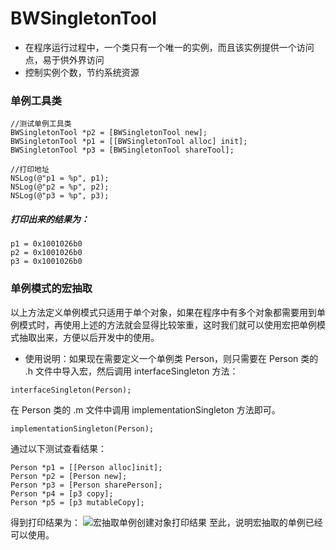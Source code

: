 # BWSingletonTool

- 在程序运行过程中，一个类只有一个唯一的实例，而且该实例提供一个访问点，易于供外界访问
- 控制实例个数，节约系统资源

### 单例工具类
```
//测试单例工具类
BWSingletonTool *p2 = [BWSingletonTool new];
BWSingletonTool *p1 = [[BWSingletonTool alloc] init];
BWSingletonTool *p3 = [BWSingletonTool shareTool];
        
//打印地址
NSLog(@"p1 = %p", p1);
NSLog(@"p2 = %p", p2);
NSLog(@"p3 = %p", p3);
```

##### 打印出来的结果为：
```
p1 = 0x1001026b0
p2 = 0x1001026b0
p3 = 0x1001026b0
```

### 单例模式的宏抽取
以上方法定义单例模式只适用于单个对象，如果在程序中有多个对象都需要用到单例模式时，再使用上述的方法就会显得比较笨重，这时我们就可以使用宏把单例模式抽取出来，方便以后开发中的使用。

- 使用说明：如果现在需要定义一个单例类 Person，则只需要在 Person 类的 .h 文件中导入宏，然后调用 interfaceSingleton 方法：

```
interfaceSingleton(Person);
```
在 Person 类的 .m 文件中调用 implementationSingleton 方法即可。

```
implementationSingleton(Person);
```
通过以下测试查看结果：

```
Person *p1 = [[Person alloc]init];
Person *p2 = [Person new];
Person *p3 = [Person sharePerson];
Person *p4 = [p3 copy];
Person *p5 = [p3 mutableCopy];
```
得到打印结果为：
![宏抽取单例创建对象打印结果](http://upload-images.jianshu.io/upload_images/2997426-012ea3069e8b9a6f.png?imageMogr2/auto-orient/strip%7CimageView2/2/w/1240)
至此，说明宏抽取的单例已经可以使用。
